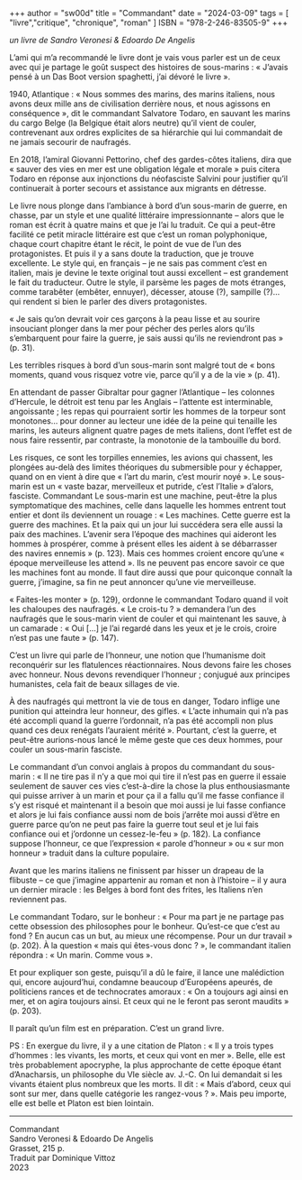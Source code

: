 +++
author = "sw00d"
title = "Commandant"
date = "2024-03-09"
tags = [
    "livre","critique", "chronique", "roman"
]
ISBN = "978-2-246-83505-9"
+++

_un livre de Sandro Veronesi & Edoardo De Angelis_

L’ami qui m’a recommandé le livre dont je vais vous parler est un de ceux avec qui je partage le goût suspect des histoires de sous-marins : « J’avais pensé à un Das Boot version spaghetti, j’ai dévoré le livre ».

1940, Atlantique : « Nous sommes des marins, des marins italiens, nous avons deux mille ans de civilisation derrière nous, et nous agissons en conséquence », dit le commandant Salvatore Todaro, en sauvant les marins du cargo Belge (la Belgique était alors neutre) qu’il vient de couler, contrevenant aux ordres explicites de sa hiérarchie qui lui commandait de ne jamais secourir de naufragés.

En 2018, l’amiral Giovanni Pettorino, chef des gardes-côtes italiens, dira que « sauver des vies en mer est une obligation légale et morale » puis citera Todaro en réponse aux injonctions du néofasciste Salvini pour justifier qu’il continuerait à porter secours et assistance aux migrants en détresse.

Le livre nous plonge dans l’ambiance à bord d’un sous-marin de guerre, en chasse, par un style et une qualité littéraire impressionnante – alors que le roman est écrit à quatre mains et que je l’ai lu traduit. Ce qui a peut-être facilité ce petit miracle littéraire est que c’est un roman polyphonique, chaque court chapitre étant le récit, le point de vue de l’un des protagonistes. Et puis il y a sans doute la traduction, que je trouve excellente. Le style qui, en français – je ne sais pas comment c’est en italien, mais je devine le texte original tout aussi excellent – est grandement le fait du traducteur. Outre le style, il parsème les pages de mots étranges, comme tarabêter (embêter, ennuyer), décesser, atouse (?), sampille (?)… qui rendent si bien le parler des divers protagonistes.

« Je sais qu’on devrait voir ces garçons à la peau lisse et au sourire insouciant plonger dans la mer pour pécher des perles alors qu’ils s’embarquent pour faire la guerre, je sais aussi qu’ils ne reviendront pas » (p. 31).

Les terribles risques à bord d’un sous-marin sont malgré tout de « bons moments, quand vous risquez votre vie, parce qu’il y a de la vie » (p. 41).

En attendant de passer Gibraltar pour gagner l’Atlantique – les colonnes d’Hercule, le détroit est tenu par les Anglais – l’attente est interminable, angoissante ; les repas qui pourraient sortir les hommes de la torpeur sont monotones… pour donner au lecteur une idée de la peine qui tenaille les marins, les auteurs alignent quatre pages de mets italiens, dont l’effet est de nous faire ressentir, par contraste, la monotonie de la tambouille du bord.

Les risques, ce sont les torpilles ennemies, les avions qui chassent, les plongées au-delà des limites théoriques du submersible pour y échapper, quand on en vient à dire que « l’art du marin, c’est mourir noyé ». Le sous-marin est un « vaste bazar, merveilleux et putride, c’est l’Italie » d’alors, fasciste. Commandant Le sous-marin est une machine, peut-être la plus symptomatique des machines, celle dans laquelle les hommes entrent tout entier et dont ils deviennent un rouage : « Les machines. Cette guerre est la guerre des machines. Et la paix qui un jour lui succédera sera elle aussi la paix des machines. L’avenir sera l’époque des machines qui aideront les hommes à prospérer, comme à présent elles les aident à se débarrasser des navires ennemis » (p. 123). Mais ces hommes croient encore qu’une « époque merveilleuse les attend ». Ils ne peuvent pas encore savoir ce que les machines font au monde. Il faut dire aussi que pour quiconque connaît la guerre, j’imagine, sa fin ne peut annoncer qu’une vie merveilleuse.

« Faites-les monter » (p. 129), ordonne le commandant Todaro quand il voit les chaloupes des naufragés. « Le crois-tu ? » demandera l’un des naufragés que le sous-marin vient de couler et qui maintenant les sauve, à un camarade : « Oui […] je l’ai regardé dans les yeux et je le crois, croire n’est pas une faute » (p. 147).

C’est un livre qui parle de l’honneur, une notion que l’humanisme doit reconquérir sur les flatulences réactionnaires. Nous devons faire les choses avec honneur. Nous devons revendiquer l’honneur ; conjugué aux principes humanistes, cela fait de beaux sillages de vie.

À des naufragés qui mettront la vie de tous en danger, Todaro inflige une punition qui atteindra leur honneur, des gifles. « L’acte inhumain qui n’a pas été accompli quand la guerre l’ordonnait, n’a pas été accompli non plus quand ces deux renégats l’auraient mérité ». Pourtant, c’est la guerre, et peut-être aurions-nous lancé le même geste que ces deux hommes, pour couler un sous-marin fasciste.

Le commandant d’un convoi anglais à propos du commandant du sous-marin : « Il ne tire pas il n’y a que moi qui tire il n’est pas en guerre il essaie seulement de sauver ces vies c’est-à-dire la chose la plus enthousiasmante qui puisse arriver à un marin et pour ça il a fallu qu’il me fasse confiance il s’y est risqué et maintenant il a besoin que moi aussi je lui fasse confiance et alors je lui fais confiance aussi nom de bois j’arrête moi aussi d’être en guerre parce qu’on ne peut pas faire la guerre tout seul et je lui fais confiance oui et j’ordonne un cessez-le-feu » (p. 182). La confiance suppose l’honneur, ce que l’expression « parole d’honneur » ou « sur mon honneur » traduit dans la culture populaire.

Avant que les marins italiens ne finissent par hisser un drapeau de la flibuste – ce que j’imagine appartenir au roman et non à l’histoire – il y aura un dernier miracle : les Belges à bord font des frites, les Italiens n’en reviennent pas.

Le commandant Todaro, sur le bonheur : « Pour ma part je ne partage pas cette obsession des philosophes pour le bonheur. Qu’est-ce que c’est au fond ? En aucun cas un but, au mieux une récompense. Pour un dur travail » (p. 202). À la question « mais qui êtes-vous donc ? », le commandant italien répondra : « Un marin. Comme vous ».

Et pour expliquer son geste, puisqu’il a dû le faire, il lance une malédiction qui, encore aujourd’hui, condamne beaucoup d’Européens apeurés, de politiciens rances et de technocrates amoraux : « On a toujours agi ainsi en mer, et on agira toujours ainsi. Et ceux qui ne le feront pas seront maudits » (p. 203).

Il paraît qu’un film est en préparation. C’est un grand livre.

PS : En exergue du livre, il y a une citation de Platon : « Il y a trois types d’hommes : les vivants, les morts, et ceux qui vont en mer ». Belle, elle est très probablement apocryphe, la plus approchante de cette époque étant d’Anacharsis, un philosophe du VIe siècle av. J.-C. On lui demandait si les vivants étaient plus nombreux que les morts. Il dit : « Mais d’abord, ceux qui sont sur mer, dans quelle catégorie les rangez-vous ? ». Mais peu importe, elle est belle et Platon est bien lointain.

***

Commandant  
Sandro Veronesi & Edoardo De Angelis  
Grasset, 215 p.  
Traduit par Dominique Vittoz  
2023  
